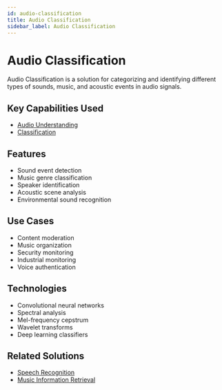 ```yaml
---
id: audio-classification
title: Audio Classification
sidebar_label: Audio Classification
---
```


# Audio Classification

Audio Classification is a solution for categorizing and identifying different types of sounds, music, and acoustic events in audio signals.

## Key Capabilities Used

- [Audio Understanding](../capabilities/audio-understanding)
- [Classification](../capabilities/classification)

## Features

- Sound event detection
- Music genre classification
- Speaker identification
- Acoustic scene analysis
- Environmental sound recognition

## Use Cases

- Content moderation
- Music organization
- Security monitoring
- Industrial monitoring
- Voice authentication

## Technologies

- Convolutional neural networks
- Spectral analysis
- Mel-frequency cepstrum
- Wavelet transforms
- Deep learning classifiers

## Related Solutions

- [Speech Recognition](./speech-recognition)
- [Music Information Retrieval](./music-information-retrieval)
